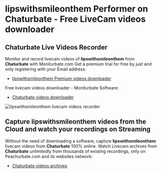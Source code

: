 # lipswithsmileonthem Performer on Chaturbate - Free LiveCam videos downloader

## Chaturbate Live Videos Recorder

Monitor and record livecam videos of **lipswithsmileonthem** from **Chaturbate** with Moniturbate.com
Get a premium trial for free by just and only registering with your Email address:
* [lipswithsmileonthem Premium videos downloader](https://moniturbate.com/request-demo-licence-key.html)

Free livecam videos downloader - Moniturbate Software:
* [Chaturbate videos downloader](https://moniturbate.com/moniturbate-download-software.html)

![lipswithsmileonthem livecam videos recorder](https://peachurnet.com/templates/moniturbate-software.png)


## Capture lipswithsmileonthem videos from the Cloud and watch your recordings on Streaming

Without the need of downloading a software, capture **lipswithsmileonthem** livecam videos from **Chaturbate** 100% online.
Watch Livecam archives from **Chaturbate** unlimitedly from thousands of existing recordings, only on Peachurbate.com and its websites network:
* [Chaturbate videos archives](https://peachurnet.com/)